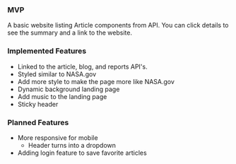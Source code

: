 ### MVP
A basic website listing Article components from API. You can click details to see the summary and a link to the website.

### Implemented Features
* Linked to the article, blog, and reports API's.
* Styled similar to NASA.gov
* Add more style to make the page more like NASA.gov
* Dynamic background landing page
* Add music to the landing page
* Sticky header

### Planned Features
* More responsive for mobile
  * Header turns into a dropdown
* Adding login feature to save favorite articles
